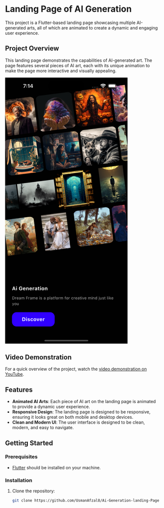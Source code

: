 # Landing Page of AI Generation

This project is a Flutter-based landing page showcasing multiple AI-generated arts, all of which are animated to create a dynamic and engaging user experience.

## Project Overview

This landing page demonstrates the capabilities of AI-generated art. The page features several pieces of AI art, each with its unique animation to make the page more interactive and visually appealing.

<img src="assets/image/landing_page.png" alt="Project Photo" width="400">

## Video Demonstration

For a quick overview of the project, watch the [video demonstration on YouTube](https://www.youtube.com/watch?v=NIzC86TIgn4&t=1s).

## Features

- **Animated AI Arts**: Each piece of AI art on the landing page is animated to provide a dynamic user experience.
- **Responsive Design**: The landing page is designed to be responsive, ensuring it looks great on both mobile and desktop devices.
- **Clean and Modern UI**: The user interface is designed to be clean, modern, and easy to navigate.

## Getting Started

### Prerequisites

- [Flutter](https://flutter.dev/docs/get-started/install) should be installed on your machine.

### Installation

1. Clone the repository:
   ```bash
   git clone https://github.com/UsmanAfzal8/Ai-Generation-landing-Page.git
